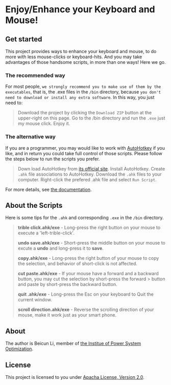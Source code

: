 # Enjoy/Enhance your Keyboard and Mouse!

## Get started
This project provides ways to enhance your keyboard and mouse, to do more with less mouse-clicks or keyboard-hits.
And you may take advantages of those handsome scripts, in more than one ways! Here we go.
### The recommended way
For most people, ```we strongly recommend you to make use of them by the executables```, that is, the .exe files in the ```/bin``` directory, because ```you don't need to download or install any extra software```.
In this way, you just need to:
> Download the project by clicking the ```Download ZIP``` button at the upper-right on this page.
> Go to the /bin directory and run the ```.exe``` just my mouse click.
> Enjoy it.

### The alternative way
If you are a programmer, you may would like to work with [AutoHotkey](https://autohotkey.com/) if you like, and in return you could take full control of those scripts.
Please follow the steps below to run the scripts you prefer.
> Down load AutoHotkey from [its official site](https://autohotkey.com/).
> Install AutoHotkey.
> Create ```.ahk``` file associations to AutoHotkey.
> Download the ```.ahk``` files to your computer.
> Right-click the prefered .ahk file and select ```Run Script```.

For more details, see [the documentation](https://autohotkey.com/docs/AutoHotkey.htm).

## About the Scripts
Here is some tips for the ```.ahk``` and corresponding ```.exe``` in the ```/bin``` directory.
> **trible click.ahk/exe** - 
> Long-press the right button on your mouse to execute a 'left-trible-click'.
>
> **undo save.ahk/exe** -
> Short-press the middle button on your mouse to excute a **undo** and long-press it to **save**.
> 
> **copy.ahk/exe** -
> Long-press the right button of your mouse to copy the selection, and behavior of short-click is not affected.
>
> **cut paste.ahk/exe** - 
> If your mouse have a forward and a backward button, you may cut the selection by short-press the forward > button and paste by short-press the backward button.
>
> **quit .ahk/exe** - 
> Long-press the Esc on your keyboard to Quit the current window.
>
> **scroll direction.ahk/exe** -
> Reverse the scrolling direction of your mouse, make it work just as your smart phone.


## About
The author is Beicun Li, member of [the Institue of Power System Optimization](http://ipso.gxu.edu.cn/).

## License
This project is licensed to you under [Apacha License, Version 2.0](http://www.apache.org/licenses/LICENSE-2.0).

